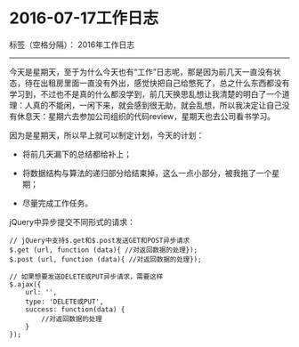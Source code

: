﻿# 2016-07-17工作日志

标签（空格分隔）： 2016年工作日志

---

今天是星期天，至于为什么今天也有“工作”日志呢，那是因为前几天一直没有状态，待在出租房里面一直没有外出，感觉快把自己给憋死了，总之什么东西都没有学习到，不过也不是真的什么都没学到，前几天换思乱想让我清楚的明白了一个道理：人真的不能闲，一闲下来，就会感到很无助，就会乱想，所以我决定让自己没有休息天：星期六去参加公司组织的代码review，星期天也去公司看书学习。

因为是星期天，所以早上就可以制定计划，今天的计划：

 - 将前几天漏下的总结都给补上；

 - 将数据结构与算法的递归部分给结束掉，这么一点小部分，被我拖了一个星期；

 - 尽量完成工作任务。

jQuery中异步提交不同形式的请求：

``` jQuery
// jQuery中支持$.get和$.post发送GET和POST异步请求
$.get (url, function (data){ //对返回数据的处理});
$.post (url, function (data){ //对返回数据的处理});

// 如果想要发送DELETE或PUT异步请求，需要这样
$.ajax({
    url: '',
    type: 'DELETE或PUT',
    success: function(data) {
        //对返回数据的处理
    }
});
``` 
 
